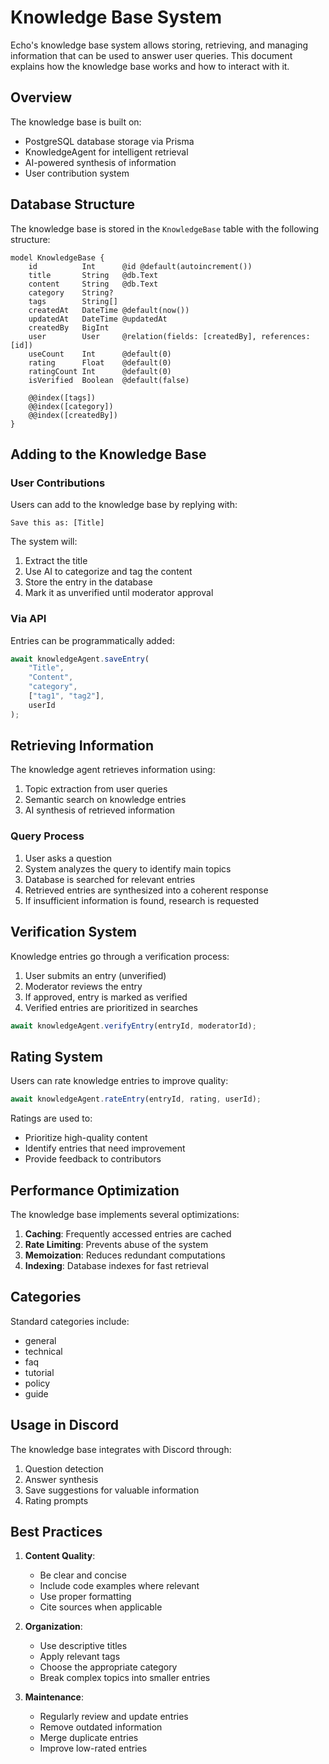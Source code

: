 # Knowledge Base System

Echo's knowledge base system allows storing, retrieving, and managing information that can be used to answer user queries. This document explains how the knowledge base works and how to interact with it.

## Overview

The knowledge base is built on:
- PostgreSQL database storage via Prisma
- KnowledgeAgent for intelligent retrieval
- AI-powered synthesis of information
- User contribution system

## Database Structure

The knowledge base is stored in the `KnowledgeBase` table with the following structure:

```prisma
model KnowledgeBase {
    id          Int      @id @default(autoincrement())
    title       String   @db.Text
    content     String   @db.Text
    category    String?
    tags        String[]
    createdAt   DateTime @default(now())
    updatedAt   DateTime @updatedAt
    createdBy   BigInt
    user        User     @relation(fields: [createdBy], references: [id])
    useCount    Int      @default(0)
    rating      Float    @default(0)
    ratingCount Int      @default(0)
    isVerified  Boolean  @default(false)

    @@index([tags])
    @@index([category])
    @@index([createdBy])
}
```

## Adding to the Knowledge Base

### User Contributions

Users can add to the knowledge base by replying with:

```
Save this as: [Title]
```

The system will:
1. Extract the title
2. Use AI to categorize and tag the content
3. Store the entry in the database
4. Mark it as unverified until moderator approval

### Via API

Entries can be programmatically added:

```javascript
await knowledgeAgent.saveEntry(
    "Title",
    "Content",
    "category",
    ["tag1", "tag2"],
    userId
);
```

## Retrieving Information

The knowledge agent retrieves information using:
1. Topic extraction from user queries
2. Semantic search on knowledge entries
3. AI synthesis of retrieved information

### Query Process

1. User asks a question
2. System analyzes the query to identify main topics
3. Database is searched for relevant entries
4. Retrieved entries are synthesized into a coherent response
5. If insufficient information is found, research is requested

## Verification System

Knowledge entries go through a verification process:

1. User submits an entry (unverified)
2. Moderator reviews the entry
3. If approved, entry is marked as verified
4. Verified entries are prioritized in searches

```javascript
await knowledgeAgent.verifyEntry(entryId, moderatorId);
```

## Rating System

Users can rate knowledge entries to improve quality:

```javascript
await knowledgeAgent.rateEntry(entryId, rating, userId);
```

Ratings are used to:
- Prioritize high-quality content
- Identify entries that need improvement
- Provide feedback to contributors

## Performance Optimization

The knowledge base implements several optimizations:

1. **Caching**: Frequently accessed entries are cached
2. **Rate Limiting**: Prevents abuse of the system
3. **Memoization**: Reduces redundant computations
4. **Indexing**: Database indexes for fast retrieval

## Categories

Standard categories include:
- general
- technical
- faq
- tutorial
- policy
- guide

## Usage in Discord

The knowledge base integrates with Discord through:

1. Question detection
2. Answer synthesis
3. Save suggestions for valuable information
4. Rating prompts

## Best Practices

1. **Content Quality**:
   - Be clear and concise
   - Include code examples where relevant
   - Use proper formatting
   - Cite sources when applicable

2. **Organization**:
   - Use descriptive titles
   - Apply relevant tags
   - Choose the appropriate category
   - Break complex topics into smaller entries

3. **Maintenance**:
   - Regularly review and update entries
   - Remove outdated information
   - Merge duplicate entries
   - Improve low-rated entries
